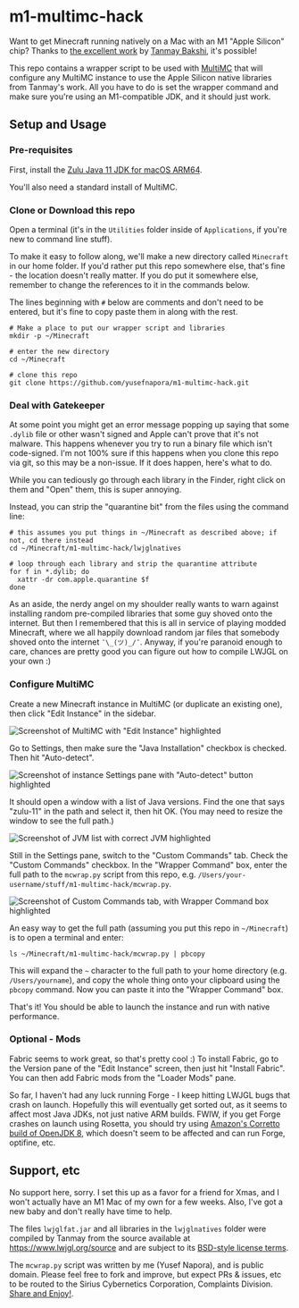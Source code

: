 # m1-multimc-hack

Want to get Minecraft running natively on a Mac with an M1 "Apple Silicon" chip? Thanks to [the excellent work](https://gist.github.com/tanmayb123/d55b16c493326945385e815453de411a) by [Tanmay Bakshi](https://gist.github.com/tanmayb123), it's possible!

This repo contains a wrapper script to be used with [MultiMC](https://multimc.org) that will configure any MultiMC instance to use the Apple Silicon native libraries from Tanmay's work. All you have to do is set the wrapper command and make sure you're using an M1-compatible JDK, and it should just work.

## Setup and Usage

### Pre-requisites

First, install the [Zulu Java 11 JDK for macOS ARM64](https://cdn.azul.com/zulu/bin/zulu11.43.1015-ca-jdk11.0.9.1-macos_aarch64.dmg).

You'll also need a standard install of MultiMC.

### Clone or Download this repo

Open a terminal (it's in the `Utilities` folder inside of `Applications`, if you're new to command line stuff).

To make it easy to follow along, we'll make a new directory called `Minecraft` in our home folder. If you'd rather put this repo somewhere else, that's fine - the location doesn't really matter. If you do put it somewhere else, remember to change the references to it in the commands below.

The lines beginning with `#` below are comments and don't need to be entered, but it's fine to copy paste them in along with the rest.

```shell
# Make a place to put our wrapper script and libraries
mkdir -p ~/Minecraft

# enter the new directory
cd ~/Minecraft

# clone this repo
git clone https://github.com/yusefnapora/m1-multimc-hack.git
```

### Deal with Gatekeeper

At some point you might get an error message popping up saying that some `.dylib` file or other wasn't
signed and Apple can't prove that it's not malware. This happens whenever you try to run a binary file which isn't code-signed. I'm not 100% sure if this happens when you clone this repo via git, so this may be a non-issue. If it does happen, here's what to do.

While you can tediously go through each library in the Finder, right click on them and "Open" them, this is super annoying. 

Instead, you can strip the "quarantine bit" from the files using the command line:

```shell
# this assumes you put things in ~/Minecraft as described above; if not, cd there instead
cd ~/Minecraft/m1-multimc-hack/lwjglnatives

# loop through each library and strip the quarantine attribute
for f in *.dylib; do                    
  xattr -dr com.apple.quarantine $f
done
```

As an aside, the nerdy angel on my shoulder really wants to warn against installing random pre-compiled libraries that some guy shoved onto the internet. But then I remembered that this is all in service of playing modded Minecraft, where we all happily download random jar files that somebody shoved onto the internet `¯\_(ツ)_/¯`. Anyway, if you're paranoid enough to care, chances are pretty good you can figure out how to compile LWJGL on your own :)

### Configure MultiMC

Create a new Minecraft instance in MultiMC (or duplicate an existing one), then click "Edit Instance" in the sidebar.

![Screenshot of MultiMC with "Edit Instance" highlighted](./screenshots/edit-instance.png)

Go to Settings, then make sure the "Java Installation" checkbox is checked. Then hit "Auto-detect".

![Screenshot of instance Settings pane with "Auto-detect" button highlighted](./screenshots/detect-jvm.png)

It should open a window with a list of Java versions. Find the one that says "zulu-11" in the path and select it, then hit OK. (You may need to resize the window to see the full path.)

![Screenshot of JVM list with correct JVM highlighted](./screenshots/select-zulu-jvm.png)

Still in the Settings pane, switch to the "Custom Commands" tab. Check the "Custom Commands" checkbox. In the "Wrapper Command" box, enter the full path to the `mcwrap.py` script from this repo, e.g. `/Users/your-username/stuff/m1-multimc-hack/mcwrap.py`.

![Screenshot of Custom Commands tab, with Wrapper Command box highlighted](./screenshots/custom-command.png)

An easy way to get the full path (assuming you put this repo in `~/Minecraft`) is to open a terminal and enter:

```shell
ls ~/Minecraft/m1-multimc-hack/mcwrap.py | pbcopy
```

This will expand the `~` character to the full path to your home directory (e.g. `/Users/yourname`), and copy the whole thing onto your clipboard using the `pbcopy` command. Now you can paste it into the "Wrapper Command" box.

That's it! You should be able to launch the instance and run with native performance.

### Optional - Mods

Fabric seems to work great, so that's pretty cool :) To install Fabric, go to the Version pane of the "Edit Instance" screen, then just hit "Install Fabric". You can then add Fabric mods from the "Loader Mods" pane.

So far, I haven't had any luck running Forge - I keep hitting LWJGL bugs that crash on launch. Hopefully this will eventually get sorted out, as it seems to affect most Java JDKs, not just native ARM builds. FWIW, if you get Forge crashes on launch using Rosetta, you should try using [Amazon's Corretto build of OpenJDK 8](https://docs.aws.amazon.com/corretto/latest/corretto-8-ug/downloads-list.html), which doesn't seem to be affected and can run Forge, optifine, etc.

## Support, etc

No support here, sorry. I set this up as a favor for a friend for Xmas, and I won't actually have an M1 Mac of my own for a few weeks. Also, I've got a new baby and don't really have time to help.

The files `lwjglfat.jar` and all libraries in the `lwjglnatives` folder were compiled by Tanmay from the source available at https://www.lwjgl.org/source and are subject to its [BSD-style license terms](https://github.com/LWJGL/lwjgl3/blob/master/LICENSE.md).

The `mcwrap.py` script was written by me (Yusef Napora), and is public domain. Please feel free to fork and improve, but expect PRs & issues, etc to be routed to the Sirius Cybernetics Corporation, Complaints Division. [Share and Enjoy!](https://hitchhikers.fandom.com/wiki/Share_and_Enjoy). 
